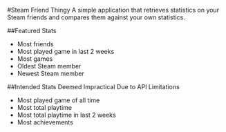#Steam Friend Thingy
A simple application that retrieves statistics on your Steam friends and compares them against your own statistics.

##Featured Stats
* Most friends
* Most played game in last 2 weeks
* Most games
* Oldest Steam member
* Newest Steam member

##Intended Stats Deemed Impractical Due to API Limitations
* Most played game of all time
* Most total playtime
* Most total playtime in last 2 weeks
* Most achievements
